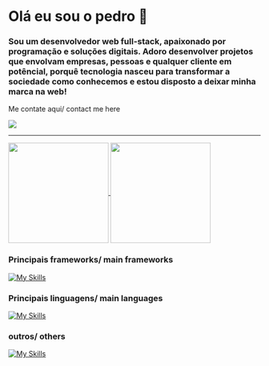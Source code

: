 # Olá eu sou o pedro 👋
### Sou um desenvolvedor web full-stack, apaixonado por programação e soluções digitais. Adoro desenvolver projetos que envolvam empresas, pessoas e qualquer cliente em potêncial, porquê tecnologia nasceu para transformar a sociedade como conhecemos e estou disposto a deixar minha marca na web!
Me contate aqui/ contact me here

<a href="https://www.linkedin.com/in/pedromartinazzo/" target="_blank"><img src="https://img.shields.io/badge/-LinkedIn-%230077B5?style=for-the-badge&logo=linkedin&logoColor=white" target="_blank"></a> 

---

<a href="https://github.com/pedrosbm/pedrosbm">
  <img height=200 align="center" src="https://github-readme-stats.vercel.app/api?username=pedrosbm&theme=dark&show_icons=true&hide=issues" />
</a>
<a href="https://github.com/pedrosbm/pedrosbm">
  <img height=200 align="center" src="https://github-readme-stats.vercel.app/api/top-langs?username=pedrosbm&layout=compact&langs_count=6&card_width=320&theme=dark" />
</a>

### Principais frameworks/ main frameworks

[![My Skills](https://skillicons.dev/icons?i=react,vite,spring,nextjs)](https://skillicons.dev)

### Principais linguagens/ main languages

[![My Skills](https://skillicons.dev/icons?i=js,ts,html,css,sass,java,python,postgresql)](https://skillicons.dev)

### outros/ others

[![My Skills](https://skillicons.dev/icons?i=git,godot,postman)](https://skillicons.dev)
